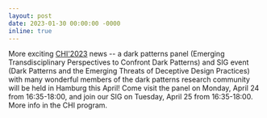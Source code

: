 ```yaml
---
layout: post
date: 2023-01-30 00:00:00 -0000
inline: true
---
```

More exciting [CHI'2023](https://chi2023.acm.org/) news -- a dark patterns panel (Emerging Transdisciplinary Perspectives to Confront Dark Patterns) and SIG event (Dark Patterns and the Emerging Threats of Deceptive Design Practices) with many wonderful members of the dark patterns research community will be held in Hamburg this April! Come visit the panel on Monday, April 24 from 16:35-18:00, and join our SIG on Tuesday, April 25 from 16:35-18:00. More info in the CHI program.
